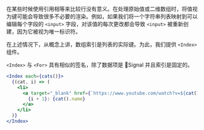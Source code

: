 在某些时候使用引用相等来比较行没有意义。在处理原始值或二维数组时，将值视为键可能会导致很多不必要的渲染。例如，如果我们将一个字符串列表映射到可以编辑每个字段的 `<input>` 字段，对该值的每次更改都会导致 `<input>` 被重新创建，因为它被视为唯一标识符。

在上述情况下，从概念上讲，数组索引是列表的实际键。为此，我们提供 `<Index>` 组件。

`<Index>` 与 `<For>` 具有相似的签名，除了数据项是 Signal 并且索引是固定的。

```jsx
<Index each={cats()}>
  {(cat, i) => (
    <li>
      <a target="_blank" href={`https://www.youtube.com/watch?v=${cat().id}`}>
        {i + 1}: {cat().name}
      </a>
    </li>
  )}
</Index>
```
